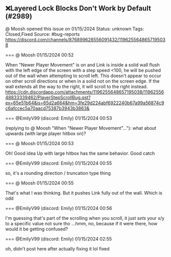 ## ❌Layered Lock Blocks Don't Work by Default (#2989)
@ Moosh opened this issue on 01/15/2024
Status: unknown
Tags: Closed,Fixed
Source: #bug-reports https://discord.com/channels/876899628556091432/1196255648657195038


=== @ Moosh 01/15/2024 00:52

When "Newer Player Movement" is on and Link is inside a solid wall flush with the left edge of the screen with a step speed <100, he will be pushed out of the wall when attempting to scroll left. This doesn't appear to occur on other scroll directions or when in a solid not on the screen edge. If the wall extends all the way to the right, it will scroll to the right instead.
https://cdn.discordapp.com/attachments/1196255648657195038/1196255648833339462/PlayerStepScrollBug.qst?ex=65e51b64&is=65d2a664&hm=3fe29d224abf6922240b67a99a56874c9c6afccec5a70aacd75387b3943b3863&

=== @EmilyV99 (discord: Emily) 01/15/2024 00:53

(replying to @ Moosh "When "Newer Player Movement"…"): what about upwards (with large player hitbox on)?

=== @ Moosh 01/15/2024 00:53

Oh! Good idea
Up with large hitbox has the same behavior. Good catch

=== @EmilyV99 (discord: Emily) 01/15/2024 00:55

so, it's a rounding direction / truncation type thing

=== @ Moosh 01/15/2024 00:55

That's what I was thinking. But it pushes Link fully out of the wall. Which is odd

=== @EmilyV99 (discord: Emily) 01/15/2024 00:56

I'm guessing that's part of the scrolling
when you scroll, it just *sets* your x/y to a specific value
not sure tho
...hmm, no, because if it were there, how would it be getting confused?

=== @EmilyV99 (discord: Emily) 01/15/2024 02:55

oh, didn't post here after actually fixing it lol
fixed
